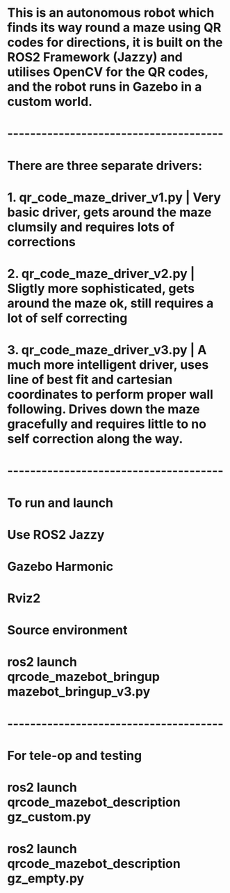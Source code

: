 # This is an autonomous robot which finds its way round a maze using QR codes for directions, it is built on the ROS2 Framework (Jazzy) and utilises OpenCV for the QR codes, and the robot runs in Gazebo in a custom world. 

# --------------------------------------

# There are three separate drivers:

# 1. qr_code_maze_driver_v1.py | Very basic driver, gets around the maze clumsily and requires lots of corrections

# 2. qr_code_maze_driver_v2.py | Sligtly more sophisticated, gets around the maze ok, still requires a lot of self correcting

# 3. qr_code_maze_driver_v3.py | A much more intelligent driver, uses line of best fit and cartesian coordinates to perform proper wall following. Drives down the maze gracefully and requires little to no self correction along the way.

# --------------------------------------

# To run and launch
# Use ROS2 Jazzy
# Gazebo Harmonic
# Rviz2
# Source environment
# ros2 launch qrcode_mazebot_bringup mazebot_bringup_v3.py

# --------------------------------------

# For tele-op and testing
# ros2 launch qrcode_mazebot_description gz_custom.py 
# ros2 launch qrcode_mazebot_description gz_empty.py



